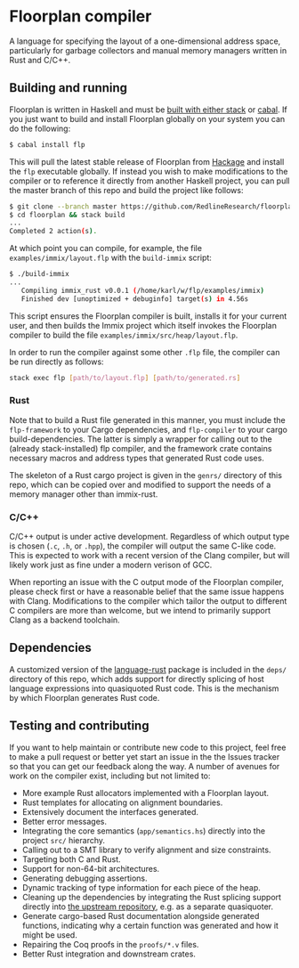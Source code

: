 # Floorplan compiler

A language for specifying the layout of a one-dimensional address space, particularly
for garbage collectors and manual memory managers written in Rust and C/C++.

## Building and running

Floorplan is written in Haskell and must be [built with either
stack](https://docs.haskellstack.org/en/stable/README/) or
[cabal](haskell.org/cabal). If you just want to build and install Floorplan
globally on your system you can do the following:

```bash
$ cabal install flp
```

This will pull the latest stable release of Floorplan from
[Hackage](hackage.haskell.org/package/flp) and install the `flp` executable
globally. If instead you wish to make modifications to the compiler or to
reference it directly from another Haskell project, you can pull the
master branch of this repo and build the project like follows:

```bash
$ git clone --branch master https://github.com/RedlineResearch/floorplan.git
$ cd floorplan && stack build
...
Completed 2 action(s).
```

At which point you can compile, for example, the file `examples/immix/layout.flp` with
the `build-immix` script:

```bash
$ ./build-immix
...
   Compiling immix_rust v0.0.1 (/home/karl/w/flp/examples/immix)
   Finished dev [unoptimized + debuginfo] target(s) in 4.56s
```

This script ensures the Floorplan compiler is built, installs it for your current
user, and then builds the Immix project which itself invokes the Floorplan compiler
to build the file `examples/immix/src/heap/layout.flp`.

In order to run the compiler against some other `.flp` file, the compiler can
be run directly as follows:

```bash
stack exec flp [path/to/layout.flp] [path/to/generated.rs]
```

### Rust

Note that to build a Rust file generated in this manner,
you must include the `flp-framework` to your Cargo dependencies, and `flp-compiler`
to your cargo build-dependencies. The latter is simply a wrapper for calling out
to the (already stack-installed) flp compiler, and the framework crate contains
necessary macros and address types that generated Rust code uses.

The skeleton of a Rust cargo project is given in the `genrs/` directory of this
repo, which can be copied over and modified to support the needs of a memory
manager other than immix-rust.

### C/C++

C/C++ output is under active development. Regardless of which output type is chosen
(`.c`, `.h`, or `.hpp`), the compiler will output the same C-like code. This is
expected to work with a recent version of the Clang compiler, but will likely work
just as fine under a modern verison of GCC.

When reporting an issue with the C output mode of the Floorplan compiler, please
check first or have a reasonable belief that the same issue happens with Clang.
Modifications to the compiler which tailor the output to different C compilers are
more than welcome, but we intend to primarily support Clang as a backend toolchain.

## Dependencies

A customized version of the [language-rust](https://github.com/harpocrates/language-rust)
package is included in the `deps/` directory of this repo, which adds support for
directly splicing of host language expressions into quasiquoted Rust code. This is the
mechanism by which Floorplan generates Rust code.

## Testing and contributing

If you want to help maintain or contribute new code to this project, feel free to
make a pull request or better yet start an issue in the the Issues tracker so that
you can get our feedback along the way. A number of avenues for work on the compiler
exist, including but not limited to:

- More example Rust allocators implemented with a Floorplan layout.
- Rust templates for allocating on alignment boundaries.
- Extensively document the interfaces generated.
- Better error messages.
- Integrating the core semantics (`app/semantics.hs`) directly into the project
  `src/` hierarchy.
- Calling out to a SMT library to verify alignment and size constraints.
- Targeting both C and Rust.
- Support for non-64-bit architectures.
- Generating debugging assertions.
- Dynamic tracking of type information for each piece of the heap.
- Cleaning up the dependencies by integrating the Rust splicing support directly
  into [the upstream repository](https://github.com/harpocrates/language-rust),
  e.g. as a separate quasiquoter.
- Generate cargo-based Rust documentation alongside generated functions, indicating
  why a certain function was generated and how it might be used.
- Repairing the Coq proofs in the `proofs/*.v` files.
- Better Rust integration and downstream crates.

